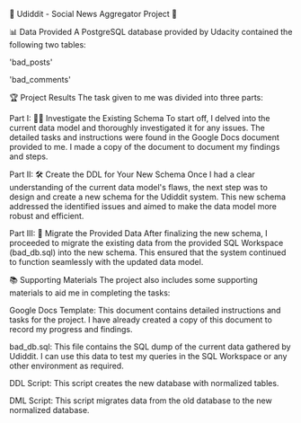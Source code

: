 🎉 Udiddit - Social News Aggregator Project 🎉

📊 Data Provided
A PostgreSQL database provided by Udacity contained the following two tables:

'bad_posts'

'bad_comments'

🏆 Project Results
The task given to me was divided into three parts:

Part I: 🕵️‍♂️ Investigate the Existing Schema
To start off, I delved into the current data model and thoroughly investigated it for any issues. The detailed tasks and instructions were found in the Google Docs document provided to me. I made a copy of the document to document my findings and steps.

Part II: 🛠️ Create the DDL for Your New Schema
Once I had a clear understanding of the current data model's flaws, the next step was to design and create a new schema for the Udiddit system. This new schema addressed the identified issues and aimed to make the data model more robust and efficient.

Part III: 🚀 Migrate the Provided Data
After finalizing the new schema, I proceeded to migrate the existing data from the provided SQL Workspace (bad_db.sql) into the new schema. This ensured that the system continued to function seamlessly with the updated data model.

📚 Supporting Materials
The project also includes some supporting materials to aid me in completing the tasks:

Google Docs Template: This document contains detailed instructions and tasks for the project. I have already created a copy of this document to record my progress and findings.

bad_db.sql: This file contains the SQL dump of the current data gathered by Udiddit. I can use this data to test my queries in the SQL Workspace or any other environment as required.

DDL Script: This script creates the new database with normalized tables.

DML Script: This script migrates data from the old database to the new normalized database.
